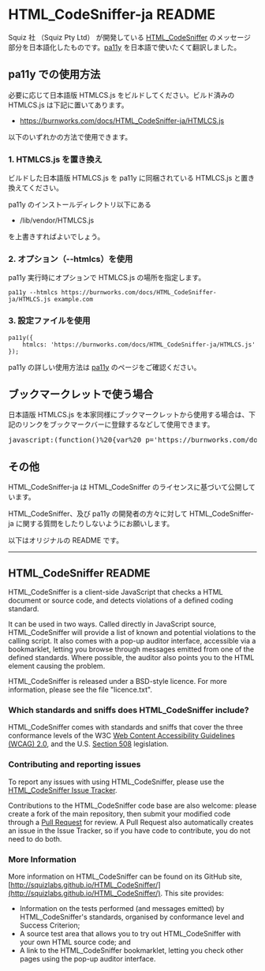 # HTML_CodeSniffer-ja README

Squiz 社 （Squiz Pty Ltd） が開発している [HTML_CodeSniffer](https://github.com/squizlabs/HTML_CodeSniffer) のメッセージ部分を日本語化したものです。[pa11y](https://github.com/springernature/pa11y) を日本語で使いたくて翻訳しました。

## pa11y での使用方法

必要に応じて日本語版 HTMLCS.js をビルドしてください。ビルド済みの HTMLCS.js は下記に置いてあります。

- https://burnworks.com/docs/HTML_CodeSniffer-ja/HTMLCS.js

以下のいずれかの方法で使用できます。

### 1. HTMLCS.js を置き換え

ビルドした日本語版 HTMLCS.js を pa11y に同梱されている HTMLCS.js と置き換えてください。

pa11y のインストールディレクトリ以下にある

- /lib/vendor/HTMLCS.js

を上書きすればよいでしょう。

### 2. オプション（--htmlcs）を使用

pa11y 実行時にオプションで HTMLCS.js の場所を指定します。

    pa11y --htmlcs https://burnworks.com/docs/HTML_CodeSniffer-ja/HTMLCS.js example.com

### 3. 設定ファイルを使用

    pa11y({
        htmlcs: 'https://burnworks.com/docs/HTML_CodeSniffer-ja/HTMLCS.js'
    });

pa11y の詳しい使用方法は [pa11y](https://github.com/springernature/pa11y) のページをご確認ください。

## ブックマークレットで使う場合

日本語版 HTMLCS.js を本家同様にブックマークレットから使用する場合は、下記のリンクをブックマークバーに登録するなどして使用できます。
<pre>
javascript:(function()%20{var%20_p='https://burnworks.com/docs/HTML_CodeSniffer-ja/';var%20_i=function(s,cb)%20{var%20sc=document.createElement('script');sc.onload%20=%20function()%20{sc.onload%20=%20null;sc.onreadystatechange%20=%20null;cb.call(this);};sc.onreadystatechange%20=%20function(){if(/^(complete|loaded)$/.test(this.readyState)%20===%20true){sc.onreadystatechange%20=%20null;sc.onload();}};sc.src=s;if%20(document.head)%20{document.head.appendChild(sc);}%20else%20{document.getElementsByTagName('head')[0].appendChild(sc);}};%20var%20options={path:_p};_i(_p+'HTMLCS.js',function(){HTMLCSAuditor.run('WCAG2AA',null,options);});})();)
</pre>

## その他

HTML_CodeSniffer-ja は HTML_CodeSniffer のライセンスに基づいて公開しています。

HTML_CodeSniffer、及び pa11y の開発者の方々に対して HTML_CodeSniffer-ja に関する質問をしたりしないようにお願いします。

以下はオリジナルの README です。

***

## HTML_CodeSniffer README

HTML_CodeSniffer is a client-side JavaScript that checks a HTML document or source code, and detects violations of a defined coding standard.

It can be used in two ways. Called directly in JavaScript source, HTML_CodeSniffer will provide a list of known and potential violations to the calling script. It also comes with a pop-up auditor interface, accessible via a bookmarklet, letting you browse through messages emitted from one of the defined standards. Where possible, the auditor also points you to the HTML element causing the problem.

HTML_CodeSniffer is released under a BSD-style licence. For more information, please see the file "licence.txt".

### Which standards and sniffs does HTML_CodeSniffer include?

HTML_CodeSniffer comes with standards and sniffs that cover the three conformance levels of the W3C [Web Content Accessibility Guidelines (WCAG) 2.0](http://www.w3.org/TR/WCAG20), and the U.S. [Section 508](http://section508.gov/index.cfm?fuseAction=stdsdoc) legislation.

### Contributing and reporting issues

To report any issues with using HTML_CodeSniffer, please use the [HTML_CodeSniffer Issue Tracker](http://github.com/squizlabs/HTML_CodeSniffer/issues).

Contributions to the HTML_CodeSniffer code base are also welcome: please create a fork of the main repository, then submit your modified code through a [Pull Request](http://help.github.com/send-pull-requests/) for review. A Pull Request also automatically creates an issue in the Issue Tracker, so if you have code to contribute, you do not need to do both.

### More Information

More information on HTML_CodeSniffer can be found on its GitHub site, [http://squizlabs.github.io/HTML_CodeSniffer/](http://squizlabs.github.io/HTML_CodeSniffer/). This site provides:

- Information on the tests performed (and messages emitted) by HTML_CodeSniffer's standards, organised by conformance level and Success Criterion;
- A source test area that allows you to try out HTML_CodeSniffer with your own HTML source code; and
- A link to the HTML_CodeSniffer bookmarklet, letting you check other pages using the pop-up auditor interface.
